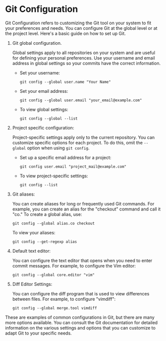 # Git Configuration

Git Configuration refers to customizing the Git tool on your system to fit your preferences and needs. You can configure Git at the global level or at the project level. Here's a basic guide on how to set up Git.

1. Git global configuration.

    Global settings apply to all repositories on your system and are useful for defining your personal preferences. Use your username and email address in global settings so your commits have the correct information.

    - Set your username:
      ```shell
      git config --global user.name "Your Name"
      ```

    - Set your email address:
      ```shell
      git config --global user.email "your_email@example.com"
      ```

    - To view global settings:
      ```shell
      git config --global --list
      ```

2. Project specific configuration:

    Project-specific settings apply only to the current repository. You can customize specific options for each project. To do this, omit the `--global` option when using `git config`.

    - Set up a specific email address for a project:
      ```shell
      git config user.email "project_mail@example.com"
      ```

    - To view project-specific settings:
      ```shell
      git config --list
      ```

3. Git aliases:

    You can create aliases for long or frequently used Git commands. For example, you can create an alias for the "checkout" command and call it "co." To create a global alias, use:

    ```shell
    git config --global alias.co checkout
    ```

    To view your aliases:

    ```shell
    git config --get-regexp alias
    ```

4. Default text editor:

    You can configure the text editor that opens when you need to enter commit messages. For example, to configure the Vim editor:

    ```shell
    git config --global core.editor "vim"
    ```

5. Diff Editor Settings:

    You can configure the diff program that is used to view differences between files. For example, to configure "vimdiff":

    ```shell
    git config --global merge.tool vimdiff
    ```

These are examples of common configurations in Git, but there are many more options available. You can consult the Git documentation for detailed information on the various settings and options that you can customize to adapt Git to your specific needs.
